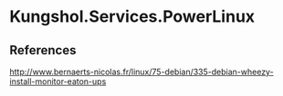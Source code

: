 # Kungshol.Services.PowerLinux

## References

http://www.bernaerts-nicolas.fr/linux/75-debian/335-debian-wheezy-install-monitor-eaton-ups